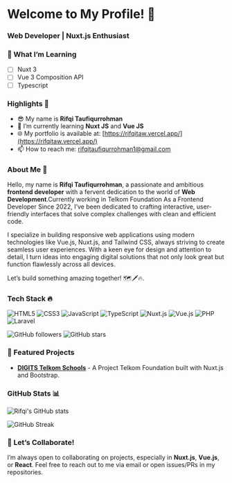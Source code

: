 # Welcome to My Profile! 👋

### Web Developer | Nuxt.js Enthusiast

### 🌱 What I’m Learning

- [ ] Nuxt 3
- [ ] Vue 3 Composition API
- [ ] Typescript

### Highlights 🏹

- 😎 My name is **Rifqi Taufiqurrohman**
- 🌱 I’m currently learning **Nuxt JS** and **Vue JS**
- 🌐 My portfolio is available at: [https://rifqitaw.vercel.app/](https://rifqitaw.vercel.app/)
- 📫 How to reach me: rifqitaufiqurrohman1@gmail.com

### About Me 📄

Hello, my name is **Rifqi Taufiqurrohman**, a passionate and ambitious  **frontend developer** with a fervent dedication to the world of **Web Development**.Currently working in Telkom Foundation As a Frontend Developer
Since 2022, I’ve been dedicated to crafting interactive, user-friendly interfaces that solve complex challenges with clean and efficient code.

I specialize in building responsive web applications using modern technologies like Vue.js, Nuxt.js, and Tailwind CSS, always striving to create seamless user experiences. With a keen eye for design and attention to detail, I turn ideas into engaging digital solutions that not only look great but function flawlessly across all devices.

Let’s build something amazing together! 🗺️🗡️🔥.

### Tech Stack 🔥

![HTML5](https://img.shields.io/badge/HTML5-%23E34F26.svg?&style=flat-square&logo=html5&logoColor=white)
![CSS3](https://img.shields.io/badge/CSS3-%231572B6.svg?&style=flat-square&logo=css3&logoColor=white)
![JavaScript](https://img.shields.io/badge/JavaScript-%23F7DF1E.svg?&style=flat-square&logo=javascript&logoColor=black)
![TypeScript](https://img.shields.io/badge/TypeScript-%23007ACC.svg?&style=flat-square&logo=typescript&logoColor=white)
![Nuxt.js](https://img.shields.io/badge/Nuxt.js-%2300C58E.svg?&style=flat-square&logo=nuxt.js&logoColor=white)
![Vue.js](https://img.shields.io/badge/Vue.js-%2341B883.svg?&style=flat-square&logo=vue.js&logoColor=white)
![PHP](https://img.shields.io/badge/PHP-%23777BB4.svg?&style=flat-square&logo=php&logoColor=white)
![Laravel](https://img.shields.io/badge/Laravel-%23FF2D20.svg?&style=flat-square&logo=laravel&logoColor=white)

![GitHub followers](https://img.shields.io/github/followers/rifqitaw?label=Follow&style=social)
![GitHub stars](https://img.shields.io/github/stars/rifqitaw?style=social)

### 🚀 Featured Projects

- **[DIGITS Telkom Schools](https://digits.telkomschools.sch.id/)** - A Project Telkom Foundation built with Nuxt.js and Bootstrap.

### GitHub Stats 📊

![Rifqi's GitHub stats](https://github-readme-stats.vercel.app/api?username=rifqitaw&show_icons=true&theme=radical)

![GitHub Streak](https://github-readme-streak-stats.herokuapp.com/?user=rifqitaw&theme=radical)

### 🤝 Let’s Collaborate!

I’m always open to collaborating on projects, especially in **Nuxt.js**, **Vue.js**, or **React**. Feel free to reach out to me via email or open issues/PRs in my repositories.
